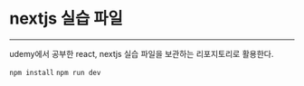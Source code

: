 # nextjs 실습 파일

---

udemy에서 공부한 react, nextjs 실습 파일을 보관하는 리포지토리로 활용한다.

`npm install`
`npm run dev`
